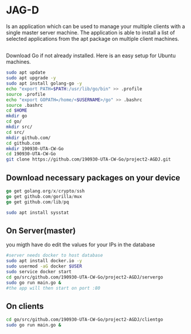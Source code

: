 # JAG-D
Is an application which can be used to manage your multiple clients with a single master server machine. The application is able to install a list of selected applications from the apt package on multiple client machines.
##
Download Go if not already installed. Here is an easy setup for Ubuntu machines.
```bash
sudo apt update
sudo apt upgrade -y
sudo apt install golang-go -y
echo "export PATH=$PATH:/usr/lib/go/bin" >> .profile
source .profile
echo "export GOPATH=/home/<$USERNAME>/go" >> .bashrc
source .bashrc
cd $HOME
mkdir go
cd go/
mkdir src/
cd src/
mkdir github.com/
cd github.com
mkdir 190930-UTA-CW-Go
cd 190930-UTA-CW-Go
git clone https://github.com/190930-UTA-CW-Go/project2-AGDJ.git
```
## Download necessary packages on your device
```go
go get golang.org/x/crypto/ssh
go get github.com/gorilla/mux
go get github.com/lib/pq
```
```bash
sudo apt install sysstat
```
## On Server(master)
you migth have do edit the values for your IPs in the database
```bash
#server needs docker to host database
sudo apt install docker.io -y
sudo usermod -aG docker $USER
sudo service docker start
cd go/src/github.com/190930-UTA-CW-Go/project2-AGDJ/servergo
sudo go run main.go &
#the app will then start on port :80
```
## On clients
```bash
cd go/src/github.com/190930-UTA-CW-Go/project2-AGDJ/clientgo
sudo go run main.go &
```
